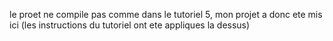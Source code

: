 le proet ne compile pas comme dans le tutoriel 5, mon projet a donc ete mis ici (les instructions du tutoriel ont ete appliques la dessus)